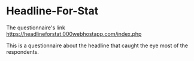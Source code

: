 # Headline-For-Stat

The questionnaire's link https://headlineforstat.000webhostapp.com/index.php

This is a questionnaire about the headline that caught the eye most of the respondents.
